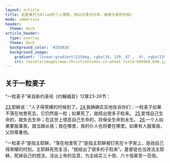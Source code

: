 ```yaml
---
layout: article
title: 这是黄万力Allan的个人博客，用以记录与分享，谢谢大家的光临!
mode: immersive
header:
  theme: dark
article_header:
  type: overlay
  theme: dark
  background_color: '#203028'
  background_image:
    gradient: 'linear-gradient(135deg, rgba(34, 139, 87 , .4), rgba(139, 34, 139, .4))'
    src: /assets/images/www.christiantimes.cn-wheat-field-640960_640.jpg
---
```


## 关于一粒麦子

“一粒麦子”来自新约圣经《约翰福音》12章23-26节：

[23 ](https://cnbible.com/john/12-23.htm)耶稣说：“人子得荣耀的时候到了。[24 ](https://cnbible.com/john/12-24.htm)我确确实实地告诉你们：一粒麦子如果不落在地里死去，它仍然是一粒；如果死了，就结出很多子粒来。 [25 ](https://cnbible.com/john/12-25.htm)爱惜自己生命的，就失去生命；在这世上恨恶自己生命的，将保全生命到永生。 [26 ](https://cnbible.com/john/12-26.htm)一个人如果要服事我，就当跟从我；我在哪里，我的仆人也将要在哪里。如果有人服事我，父将尊重他。

“一粒麦子”是指主耶稣，“落在地里死了”是指主耶稣被钉死在十字架上，是祂自己得荣耀的时刻。主耶稣死而复活，“就结出了很多的子粒来”。基督徒也当效法主耶稣，死掉自己的想法，活出上帝的旨意，为主结实三十倍、六十倍甚至一百倍。



